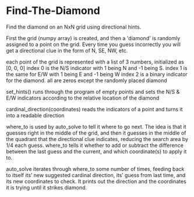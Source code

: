 # Find-The-Diamond
Find the diamond on an NxN grid using directional hints.

First the grid (numpy array) is created, and then a 'diamond' is randomly assigned to a point on the grid.
Every time you guess incorrectly you will get a directional clue in the form of N, SE, NW, etc.

each point of the grid is represented with a list of 3 numbers, initialized as [0, 0, 0]
index 0 is the N/S indicator with 1 being N and -1 being S. index 1 is the same for E/W with 1 being E and -1 being W
index 2 is a binary indicator for the diamond. all are zeros except the randomly placed diamond

set_hints() runs through the program of empty points and sets the N/S & E/W indicators according to the relative location of the diamond

cardinal_direction(coordinates) reads the indicators of a point and turns it into a readable direction

where_to is used by auto_solve to tell it where to go next. The idea is that it guesses right in the middle of the grid, and then it guesses in the middle of the quadrant that the directional clue indicates, reducing the search area by 1/4 each guess. where_to tells it whether to add or subtract the difference between the last guess and the current, and which coordinate(s) to apply it to.

auto_solve iterates through where_to some number of times, feeding back to itself its’ new suggested cardinal direction, its’ guess from last time, and its new coordinates to check. It prints out the direction and the coordinates it is trying until it strikes diamond.
